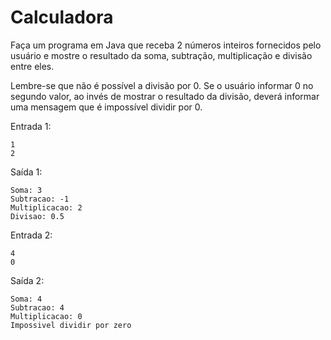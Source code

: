 # Calculadora

Faça um programa em Java que receba 2 números inteiros fornecidos pelo usuário e mostre o resultado da soma, subtração, multiplicação e divisão entre eles.

Lembre-se que não é possível a divisão por 0. Se o usuário informar 0 no segundo valor, ao invés de mostrar o resultado da divisão, deverá informar uma mensagem que é impossível dividir por 0.

Entrada 1:
```
1
2
```
Saída 1:
```
Soma: 3
Subtracao: -1
Multiplicacao: 2
Divisao: 0.5
```
Entrada 2:
```
4
0
```
Saída 2:
```
Soma: 4
Subtracao: 4
Multiplicacao: 0
Impossivel dividir por zero
```
